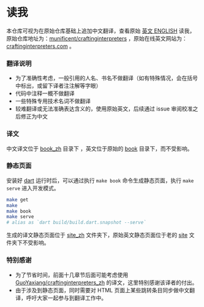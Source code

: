 # 读我

本仓库可视为在原始仓库基础上追加中文翻译，查看原始 [英文 ENGLISH](./original_README.md) 读我，原始仓库地址为：[munificent/craftinginterpreters](https://github.com/munificent/craftinginterpreters) ，原始在线英文网站为：[craftinginterpreters.com](https://www.craftinginterpreters.com/) 。

### 翻译说明

- 为了准确性考虑，一般引用的人名、书名不做翻译（如有特殊情况，会在括号中标出，或留下译者注注解等字眼）
- 代码中注释一概不做翻译
- 一些特殊专用技术名词不做翻译
- 较难翻译或无法准确表达含义的，使用原始英文，后续通过 issue 审阅校准之后修正为中文

### 译文

中文译文位于 [book_zh](./book_zh/) 目录下 ，英文位于原始的 [book](./book/) 目录下，而不受影响。

### 静态页面

安装好 [dart](https://dart.dev/get-dart) 运行时后，可以通过执行 `make book` 命令生成静态页面，执行 `make serve` 进入开发模式。

```bash
make get
make
make book 
make serve 
# alias as `dart build/build.dart.snapshot --serve`
```

生成的译文静态页面位于 [site_zh](./site_zh/) 文件夹下，原始英文静态页面位于老的 [site](./site/) 文件夹下不受影响。

### 特别感谢

- 为了节省时间，前面十几章节后面可能考虑使用 [GuoYaxiang/craftinginterpreters_zh](https://github.com/GuoYaxiang/craftinginterpreters_zh) 的译文，这里特别感谢该译者的付出。
- 由于涉及到静态页面，同时需要对 HTML 页面上某些跳转条目同步做中文翻译，呼吁大家一起参与到翻译工作中。